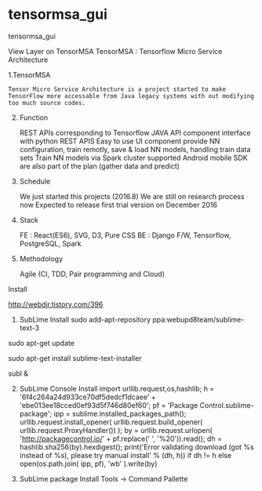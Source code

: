 # tensormsa_gui
tensormsa_gui

View Layer on TensorMSA
TensorMSA : Tensorflow Micro Service Architecture

1.TensorMSA

    Tensor Micro Service Architecture is a project started to make TensorFlow more accessable from Java legacy systems with out modifying too much source codes.

2. Function

    REST APIs corresponding to Tensorflow
    JAVA API component interface with python REST APIS
    Easy to use UI component provide NN configuration, train remotly, save & load NN models, handling train data sets
    Train NN models via Spark cluster supported
    Android mobile SDK are also part of the plan (gather data and predict)

3. Schedule

    We just started this projects (2016.8)
    We are still on research process now
    Expected to release first trial version on December 2016

4. Stack

    FE : React(ES6), SVG, D3, Pure CSS
    BE : Django F/W, Tensorflow, PostgreSQL, Spark

5. Methodology

    Agile (CI, TDD, Pair programming and Cloud)

Install

http://webdir.tistory.com/396

1. SubLime Install
sudo add-apt-repository ppa:webupd8team/sublime-text-3

sudo apt-get update

sudo apt-get install sublime-text-installer

subl &

2. SubLime Console Install
import urllib.request,os,hashlib; h = '6f4c264a24d933ce70df5dedcf1dcaee' + 'ebe013ee18cced0ef93d5f746d80ef60'; pf = 'Package Control.sublime-package'; ipp = sublime.installed_packages_path(); urllib.request.install_opener( urllib.request.build_opener( urllib.request.ProxyHandler()) ); by = urllib.request.urlopen( 'http://packagecontrol.io/' + pf.replace(' ', '%20')).read(); dh = hashlib.sha256(by).hexdigest(); print('Error validating download (got %s instead of %s), please try manual install' % (dh, h)) if dh != h else open(os.path.join( ipp, pf), 'wb' ).write(by) 

3. SubLime package Install
Tools -> Command Pallette


